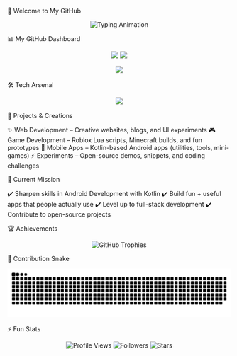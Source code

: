 👋 Welcome to My GitHub
<p align="center"> <img src="https://readme-typing-svg.herokuapp.com?font=Fira+Code&size=28&duration=3000&pause=1000&color=00E7FF&center=true&vCenter=true&width=650&lines=💻+Developer+%7C+Builder+%7C+Dreamer;🚀+Creating+Apps,+Games,+and+Websites;🌟+Always+Learning+Something+New" alt="Typing Animation" /> </p>
📊 My GitHub Dashboard
<p align="center"> <img src="https://github-readme-stats.vercel.app/api?username=YOURUSERNAME&show_icons=true&theme=radical&hide_border=true&count_private=true" height="160px" /> <img src="https://github-readme-streak-stats.herokuapp.com/?user=YOURUSERNAME&theme=radical&hide_border=true" height="160px" /> </p> <p align="center"> <img src="https://github-readme-stats.vercel.app/api/top-langs/?username=YOURUSERNAME&layout=compact&theme=radical&hide_border=true" height="160px" /> </p>
🛠️ Tech Arsenal
<p align="center"> <img src="https://skillicons.dev/icons?i=python,java,kotlin,lua,html,css,javascript,git,github,vscode,idea" /> </p>
🚀 Projects & Creations

✨ Web Development – Creative websites, blogs, and UI experiments
🎮 Game Development – Roblox Lua scripts, Minecraft builds, and fun prototypes
📱 Mobile Apps – Kotlin-based Android apps (utilities, tools, mini-games)
⚡ Experiments – Open-source demos, snippets, and coding challenges

🌱 Current Mission

✔️ Sharpen skills in Android Development with Kotlin
✔️ Build fun + useful apps that people actually use
✔️ Level up to full-stack development
✔️ Contribute to open-source projects

🏆 Achievements
<p align="center"> <img src="https://github-profile-trophy.vercel.app/?username=YOURUSERNAME&theme=radical&margin-w=10&margin-h=10&column=7" alt="GitHub Trophies" /> </p>
🐍 Contribution Snake
<p align="center"> <img src="https://github.com/Platane/snk/raw/output/github-contribution-grid-snake.svg" alt="Contribution Snake" /> </p>
⚡ Fun Stats
<p align="center"> <img src="https://komarev.com/ghpvc/?username=YOURUSERNAME&style=for-the-badge&color=brightgreen" alt="Profile Views" /> <img src="https://img.shields.io/github/followers/YOURUSERNAME?style=for-the-badge&color=blue" alt="Followers" /> <img src="https://img.shields.io/github/stars/YOURUSERNAME?style=for-the-badge&color=yellow" alt="Stars" /> </p>

